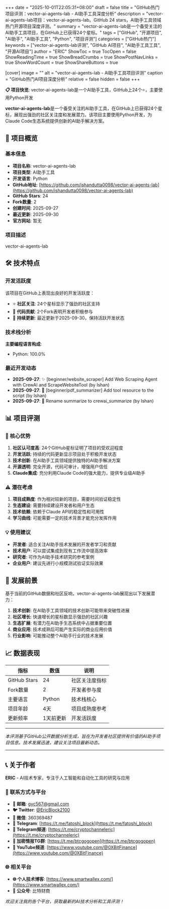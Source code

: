 +++
date = "2025-10-01T22:05:31+08:00"
draft = false
title = "GitHub热门项目评测：vector-ai-agents-lab - AI助手工具深度分析"
description = "vector-ai-agents-lab项目：vector-ai-agents-lab。GitHub 24 stars，AI助手工具领域热门开源项目深度评测。"
summary = "vector-ai-agents-lab是一个备受关注的AI助手工具项目，在GitHub上已获得24个星标。"
tags = ["GitHub", "开源项目", "AI助手", "AI助手工具", "Python", "项目评测"]
categories = ["GitHub热门"]
keywords = ["vector-ai-agents-lab评测", "GitHub AI项目", "AI助手工具工具", "开源AI项目"]
author = "ERIC"
ShowToc = true
TocOpen = false
ShowReadingTime = true
ShowBreadCrumbs = true
ShowPostNavLinks = true
ShowWordCount = true
ShowShareButtons = true

[cover]
image = ""
alt = "vector-ai-agents-lab - AI助手工具项目评测"
caption = "GitHub热门AI项目深度分析"
relative = false
hidden = false
+++

**📋 项目快览**: vector-ai-agents-lab是一个AI助手工具，GitHub上24个⭐，主要使用Python开发

**vector-ai-agents-lab**是一个备受关注的AI助手工具，在GitHub上已获得24个星标，展现出强劲的社区关注度和发展潜力。该项目主要使用Python开发，为Claude Code生态系统提供创新的AI助手解决方案。

## 🎯 项目概览

### 基本信息
- **项目名称**: vector-ai-agents-lab
- **项目类型**: AI助手工具
- **开发语言**: Python
- **GitHub地址**: [https://github.com/ishandutta0098/vector-ai-agents-lab](https://github.com/ishandutta0098/vector-ai-agents-lab)
- **GitHub Stars**: 24
- **Fork数量**: 2
- **创建时间**: 2025-09-27
- **最近更新**: 2025-09-30
- **官方网站**: 暂无

### 项目描述
vector-ai-agents-lab

## 🛠️ 技术特点

### 开发活跃度
该项目在GitHub上表现出良好的开发活跃度：
- ⭐ **社区关注**: 24个星标显示了强劲的社区支持
- 🔄 **代码贡献**: 2个Fork表明开发者积极参与
- 📅 **持续更新**: 最近更新于2025-09-30，保持活跃开发状态

### 技术栈分析

**主要编程语言构成**:
- Python: 100.0%


### 最近开发动态
- **2025-09-27**: :sparkles: [beginner/website_scraper] Add Web Scraping Agent with CrewAI and ScrapeWebsiteTool (by Ishan)
- **2025-09-27**: :hammer: [beginner/pdf_summarizer] Add tool resource to the script (by Ishan)
- **2025-09-27**: :truck: Rename summarize to crewai_summarize (by Ishan)


## 📊 项目评测

### 🎯 核心优势
1. **社区认可度高**: 24个GitHub星标证明了项目的受欢迎程度
2. **开发活跃**: 持续的代码更新显示项目处于积极开发状态
3. **技术创新**: 在AI助手工具领域提供独特的AI助手解决方案
4. **开源透明**: 完全开源，代码可审计，增强用户信任
5. **Claude集成**: 充分利用Claude Code的强大能力，提供专业级AI助手

### ⚠️ 潜在考虑
1. **项目成熟度**: 作为相对较新的项目，需要时间验证稳定性
2. **生态建设**: 需要持续建设开发者和用户生态
3. **技术依赖**: 依赖于Claude API的稳定性和可用性
4. **学习曲线**: 可能需要一定的技术背景才能充分发挥作用

### 💡 使用建议
- **开发者**: 适合关注AI助手技术发展的开发者学习和贡献
- **技术用户**: 可以尝试集成到现有工作流中提高效率
- **研究者**: 可作为AI助手技术研究的参考案例
- **企业用户**: 建议先进行小规模测试验证实际效果

## 🔮 发展前景

基于当前的GitHub数据和社区反响，vector-ai-agents-lab展现出以下发展潜力：

1. **技术创新**: 在AI助手工具领域的技术创新可能带来突破性进展
2. **社区增长**: 快速增长的星标数显示强劲的社区兴趣
3. **生态扩展**: 有潜力在AI助手生态系统中占据重要位置
4. **商业应用**: 技术成熟后可能产生实际的商业应用价值
5. **行业影响**: 可能推动整个AI助手行业的技术发展

## 📈 数据表现

| 指标 | 数值 | 说明 |
|------|------|------|
| GitHub Stars | 24 | 社区关注度指标 |
| Fork数量 | 2 | 开发者参与度 |
| 主要语言 | Python | 技术栈核心 |
| 项目年龄 | 4天 | 项目成熟度参考 |
| 更新频率 | 1天前更新 | 开发活跃度 |

---

*本评测基于GitHub公开数据分析生成，旨在为开发者社区提供有价值的AI助手项目信息。技术发展迅速，建议关注项目最新动态。*

---

## 📞 关于作者

**ERIC** - AI技术专家，专注于人工智能和自动化工具的研究与应用

### 🔗 联系方式与平台

- **📧 邮箱**: [gyc567@gmail.com](mailto:gyc567@gmail.com)
- **🐦 Twitter**: [@EricBlock2100](https://twitter.com/EricBlock2100)
- **💬 微信**: 360369487
- **📱 Telegram**: [https://t.me/fatoshi_block](https://t.me/fatoshi_block)
- **📢 Telegram频道**: [https://t.me/cryptochanneleric](https://t.me/cryptochanneleric)
- **👥 加密情报TG群**: [https://t.me/btcgogopen](https://t.me/btcgogopen)
- **🎥 YouTube频道**: [https://www.youtube.com/@0XBitFinance](https://www.youtube.com/@0XBitFinance)

### 🌐 相关平台

- **🌐 个人技术博客**: [https://www.smartwallex.com/](https://www.smartwallex.com/)
- **📖 公众号**: 比特财商

*欢迎关注我的各个平台，获取最新的AI技术分析和工具评测！*
